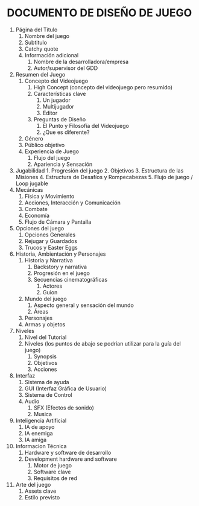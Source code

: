 DOCUMENTO DE DISEÑO DE JUEGO
=============================
1. Página del Título
   1. Nombre del juego
   2. Subtitulo    
   3. Catchy quote
   4. Información adicional	
       1. Nombre de la desarrolladora/empresa
       2. Autor/supervisor del GDD
2. Resumen del Juego
   1.  Concepto del Videojuego
       1. High Concept (concepto del videojuego pero resumido)
       2. Características clave
           1. Un jugador
           2. Multijugador
           3. Editor
       3. Preguntas de Diseño
           1. El Punto y Filosofía del Videojuego
           2. ¿Que es diferente?
   2.  Género
   3.  Público objetivo
   4.  Experiencia de Juego
        1. Flujo del juego
        2. Apariencia y Sensación
3. Jugabilidad
       1. Progresión del juego
       2. Objetivos
       3. Estructura de las Misiones
       4. Estructura de Desafíos y Rompecabezas
       5. Flujo de juego / Loop jugable
4. Mecánicas
   1. Física y Movimiento  
   2. Acciones, Interacción y Comunicación
   3. Combate
   4. Economía
   5. Flujo de Cámara y Pantalla
5. Opciones del juego
   1.  Opciones Generales
   2.  Rejugar y Guardados 
   3.  Trucos y Easter Eggs
6. Historia, Ambientación y Personajes
   1.  Historia y Narrativa
       1. Backstory y narrativa
       2. Progresión en el juego
       3. Secuencias cinematográficas
          1. Actores
          2. Guion
   2.  Mundo del juego
       1. Aspecto general y sensación del mundo
       2. Áreas
   3.  Personajes
   4.  Armas y objetos
7. Niveles
   1.  Nivel del Tutorial
   2.  Niveles (los puntos de abajo se podrian utilizar para la guía del juego)
       1. Synopsis
       2. Objetivos
       3. Acciones
8. Interfaz
   1.  Sistema de ayuda
   2.  GUI (Interfaz Gráfica de Usuario)
   3.  Sistema de Control
   4.  Audio
       1. SFX (Efectos de sonido)
       2. Musica
9. Inteligencia Artificial
    1. IA de apoyo
    2. IA enemiga 
    3. IA amiga
10. Informacion Técnica
    1. Hardware y software de desarrollo
    2. Development hardware and software
       1. Motor de juego
       2. Software clave
       3. Requisitos de red
11. Arte del juego
    1. Assets clave
    2. Estilo previsto
